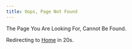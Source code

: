 ```yaml
---
title: Oops, Page Not Found
---
```


The Page You Are Looking For, Cannot Be Found.

Redirecting to [Home](https://blog.stephenajulu.com) in 20s.
